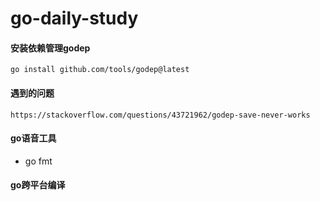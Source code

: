 # go-daily-study

#### 安装依赖管理godep
    go install github.com/tools/godep@latest


#### 遇到的问题
    https://stackoverflow.com/questions/43721962/godep-save-never-works


#### go语音工具

- go fmt

#### go跨平台编译